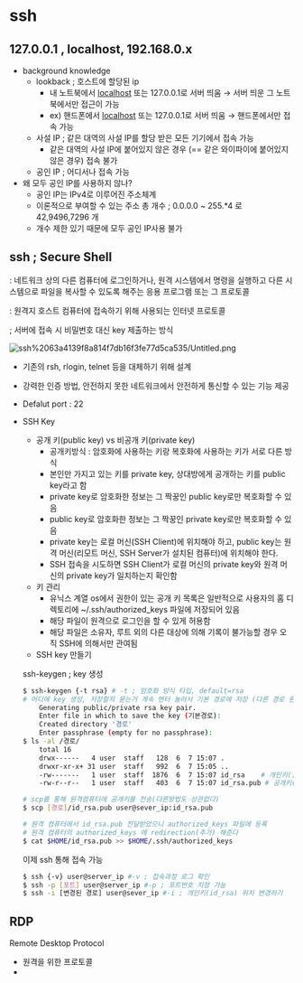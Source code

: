 # ssh

## 127.0.0.1 , localhost, 192.168.0.x

- background knowledge
    - lookback ; 호스트에 할당된 ip
        - 내 노트북에서 [localhost](http://localhost) 또는 127.0.0.1로 서버 띄움 → 서버 띄운 그 노트북에서만 접근이 가능
        - ex) 핸드폰에서  [localhost](http://localhost) 또는 127.0.0.1로 서버 띄움 → 핸드폰에서만 접속 가능
    - 사설 IP ; 같은 대역의 사설 IP를 할당 받은 모든 기기에서 접속 가능
        - 같은 대역의 사설 IP에 붙어있지 않은 경우 (== 같은 와이파이에 붙어있지 않은 경우) 접속 불가
    - 공인 IP ; 어디서나 접속 가능
- 왜 모두 공인 IP를 사용하지 않나?
    - 공인 IP는 IPv4로 이루어진 주소체계
    - 이론적으로 부여할 수 있는 주소 총 개수 ; 0.0.0.0 ~ 255.*4 로 42,9496,7296 개
    - 개수 제한 있기 때문에 모두 공인 IP사용 불가

## ssh ; Secure Shell

: 네트워크 상의 다른 컴퓨터에 로그인하거나, 원격 시스템에서 명령을 실행하고 다른 시스템으로 파일을 복사할 수 있도록 해주는 응용 프로그램 또는 그 프로토콜

: 원격지 호스트 컴퓨터에 접속하기 위해 사용되는 인터넷 프로토콜

; 서버에 접속 시 비밀번호 대신 key 제출하는 방식

![ssh%2063a4139f8a814f7db16f3fe77d5ca535/Untitled.png](ssh%2063a4139f8a814f7db16f3fe77d5ca535/Untitled.png)

- 기존의 rsh, rlogin, telnet 등을 대체하기 위해 설계
- 강력한 인증 방법, 안전하지 못한 네트워크에서 안전하게 통신할 수 있는 기능 제공
- Defalut port : 22
- SSH Key
    - 공개 키(public key) vs 비공개 키(private key)
        - 공개키방식 : 암호화에 사용하는 키랑 복호화에 사용하는 키가 서로 다른 방식
        - 본인만 가지고 있는 키를 private key, 상대방에게 공개하는 키를 public key라고 함
        - private key로 암호화한 정보는 그 짝꿍인 public key로만 복호화할 수 있음
        - public key로 암호화한 정보는 그 짝꿍인 private key로만 복호화할 수 있음
        - private key는 로컬 머신(SSH Client)에 위치해야 하고, public key는 원격 머신(리모트 머신, SSH Server가 설치된 컴퓨터)에 위치해야 한다.
        - SSH 접속을 시도하면 SSH Client가 로컬 머신의 private key와 원격 머신의 private key가 일치하는지 확인함
    - 키 관리
        - 유닉스 계열 os에서 권한이 있는 공개 키 목록은 일반적으로 사용자의 홈 디렉토리에 ~/.ssh/authorized_keys 파일에 저장되어 있음
        - 해당 파일이 원격으로 로그인을 할 수 있게 허용함
        - 해당 파일은 소유자, 루트 외의 다른 대상에 의해 기록이 불가능할 경우 오직 SSH에 의해서만 관여됨
    - SSH key 만들기
    
    ssh-keygen ; key 생성
    
    ```bash
    $ ssh-keygen {-t rsa} # -t ; 암호화 방식 타입, default=rsa
    # 어디에 key 생성, 저장할지 묻는거 계속 엔터 눌러서 기본 경로에 저장 (다른 경로 원하면 입력)
    	Generating public/private rsa key pair.
    	Enter file in which to save the key (기본경로):
    	Created directory '경로'
    	Enter passphrase (empty for no passphrase):
    $ ls -al /경로/
    	total 16
    	drwx------   4 user  staff   128  6  7 15:07 .
    	drwxr-xr-x+ 31 user  staff   992  6  7 15:05 ..
    	-rw-------   1 user  staff  1876  6  7 15:07 id_rsa    # 개인키(권한 600)
    	-rw-r--r--   1 user  staff   403  6  7 15:07 id_rsa.pub # 공개키(권한 644)
    
    # scp를 통해 원격컴퓨터에 공개키를 전송(다른방법도 상관없다)
    $ scp [경로]/id_rsa.pub user@sever_ip:id_rsa.pub
    ```
    
    ```bash
    # 원격 컴퓨터에서 id_rsa.pub 전달받았으니 authorized_keys 파일에 등록
    # 원격 컴퓨터의 authorized_keys 에 redirection(추가) 해준다
    $ cat $HOME/id_rsa.pub >> $HOME/.ssh/authorized_keys
    ```
    
    이제 ssh 통해 접속 가능
    
    ```bash
    $ ssh {-v} user@server_ip #-v ; 접속과정 로그 확인
    $ ssh -p [포트] user@server_ip #-p ; 포트번호 지정 가능
    $ ssh -i [변경된 경로] user@sever_ip #-i ; 개인키(id_rsa) 위치 변경하기
    ```
    

## RDP

Remote Desktop Protocol

- 원격을 위한 프로토콜
-